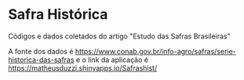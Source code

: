 # Safra Histórica
Códigos e dados coletados do artigo "Estudo das Safras Brasileiras"

A fonte dos dados é https://www.conab.gov.br/info-agro/safras/serie-historica-das-safras
e o link da aplicação é https://matheusduzzi.shinyapps.io/Safrashist/
